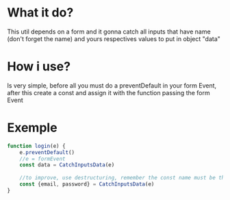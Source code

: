 <h1>What it do?</h1>
<p>This util depends on a form and it gonna catch all inputs that have name (don't forget the name) and yours respectives values to put in object "data"</p>
<h1>How i use?</h1>
<p>Is very simple, before all you must do a preventDefault in your form Event, after this create a const and assign it with the function passing the form Event</p>

<h1>Exemple</h1>

```javascript
function login(e) {
    e.preventDefault()
    //e = formEvent
    const data = CatchInputsData(e)
    
    //to improve, use destructuring, remember the const name must be the same of inputs name
    const {email, password} = CatchInputsData(e)
}
```
